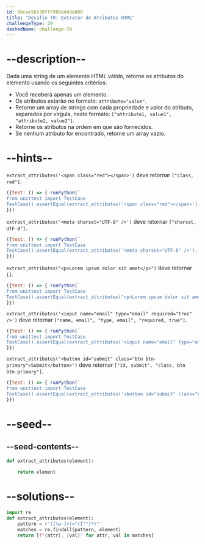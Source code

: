 ```yaml
---
id: 68cae5b538ff798bbd4da008
title: "Desafio 70: Extrator de Atributos HTML"
challengeType: 29
dashedName: challenge-70
---
```


# --description--

Dada uma string de um elemento HTML válido, retorne os atributos do elemento usando os seguintes critérios:

- Você receberá apenas um elemento.
- Os atributos estarão no formato: `attribute="value"`.
- Retorne um array de strings com cada propriedade e valor do atributo, separados por vírgula, neste formato: `["attribute1, value1", "attribute2, value2"]`.
- Retorne os atributos na ordem em que são fornecidos.
- Se nenhum atributo for encontrado, retorne um array vazio.

# --hints--

`extract_attributes('<span class="red"></span>')` deve retornar `["class, red"]`.

```js
({test: () => { runPython(`
from unittest import TestCase
TestCase().assertEqual(extract_attributes('<span class="red"></span>'), ["class, red"])`)
}})
```

`extract_attributes('<meta charset="UTF-8" />')` deve retornar `["charset, UTF-8"]`.

```js
({test: () => { runPython(`
from unittest import TestCase
TestCase().assertEqual(extract_attributes('<meta charset="UTF-8" />'), ["charset, UTF-8"])`)
}})
```

`extract_attributes("<p>Lorem ipsum dolor sit amet</p>")` deve retornar `[]`.

```js
({test: () => { runPython(`
from unittest import TestCase
TestCase().assertEqual(extract_attributes("<p>Lorem ipsum dolor sit amet</p>"), [])`)
}})
```

`extract_attributes('<input name="email" type="email" required="true" />')` deve retornar `["name, email", "type, email", "required, true"]`.

```js
({test: () => { runPython(`
from unittest import TestCase
TestCase().assertEqual(extract_attributes('<input name="email" type="email" required="true" />'), ["name, email", "type, email", "required, true"])`)
}})
```

`extract_attributes('<button id="submit" class="btn btn-primary">Submit</button>')` deve retornar `["id, submit", "class, btn btn-primary"]`.

```js
({test: () => { runPython(`
from unittest import TestCase
TestCase().assertEqual(extract_attributes('<button id="submit" class="btn btn-primary">Submit</button>'), ["id, submit", "class, btn btn-primary"])`)
}})
```

# --seed--

## --seed-contents--

```py
def extract_attributes(element):

    return element
```

# --solutions--

```py
import re
def extract_attributes(element):
    pattern = r'([\w-]+)="([^"]*)"'
    matches = re.findall(pattern, element)
    return [f"{attr}, {val}" for attr, val in matches]
```
